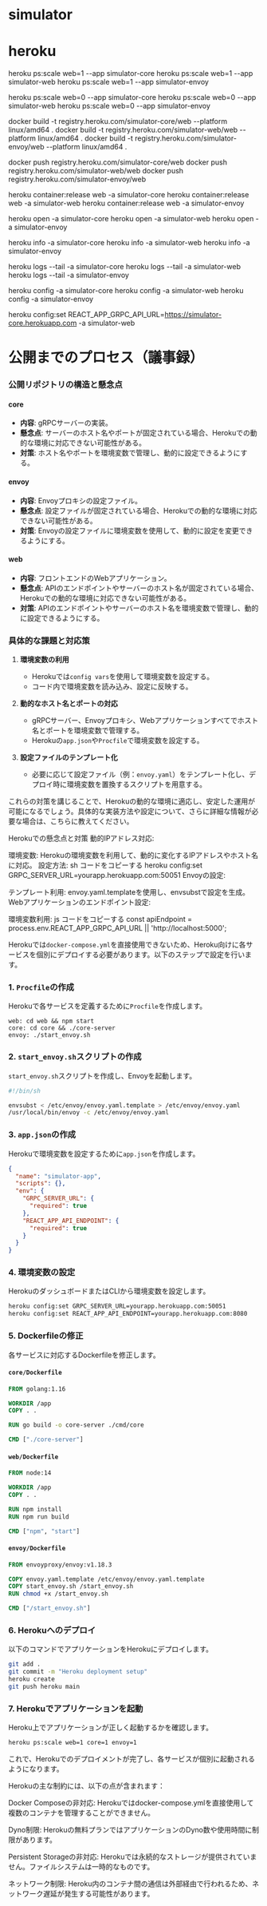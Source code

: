 # simulator

# heroku

heroku ps:scale web=1 --app simulator-core
heroku ps:scale web=1 --app simulator-web
heroku ps:scale web=1 --app simulator-envoy

heroku ps:scale web=0 --app simulator-core
heroku ps:scale web=0 --app simulator-web
heroku ps:scale web=0 --app simulator-envoy

docker build -t registry.heroku.com/simulator-core/web --platform linux/amd64 .
docker build -t registry.heroku.com/simulator-web/web --platform linux/amd64 .
docker build -t registry.heroku.com/simulator-envoy/web --platform linux/amd64 .

docker push registry.heroku.com/simulator-core/web
docker push registry.heroku.com/simulator-web/web
docker push registry.heroku.com/simulator-envoy/web

heroku container:release web -a simulator-core
heroku container:release web -a simulator-web
heroku container:release web -a simulator-envoy

heroku open -a simulator-core
heroku open -a simulator-web
heroku open -a simulator-envoy

heroku info -a simulator-core
heroku info -a simulator-web
heroku info -a simulator-envoy

heroku logs --tail -a simulator-core
heroku logs --tail -a simulator-web
heroku logs --tail -a simulator-envoy

<!-- Herokuでは、アプリケーションはHerokuが提供するポートにバインドする必要があります。 -->
heroku config -a simulator-core
heroku config -a simulator-web
heroku config -a simulator-envoy

heroku config:set REACT_APP_GRPC_API_URL=https://simulator-core.herokuapp.com -a simulator-web



# 公開までのプロセス（議事録）
### 公開リポジトリの構造と懸念点
#### core
- **内容**: gRPCサーバーの実装。
- **懸念点**: サーバーのホスト名やポートが固定されている場合、Herokuでの動的な環境に対応できない可能性がある。
- **対策**: ホスト名やポートを環境変数で管理し、動的に設定できるようにする。

#### envoy
- **内容**: Envoyプロキシの設定ファイル。
- **懸念点**: 設定ファイルが固定されている場合、Herokuでの動的な環境に対応できない可能性がある。
- **対策**: Envoyの設定ファイルに環境変数を使用して、動的に設定を変更できるようにする。

#### web
- **内容**: フロントエンドのWebアプリケーション。
- **懸念点**: APIのエンドポイントやサーバーのホスト名が固定されている場合、Herokuでの動的な環境に対応できない可能性がある。
- **対策**: APIのエンドポイントやサーバーのホスト名を環境変数で管理し、動的に設定できるようにする。

### 具体的な課題と対応策

1. **環境変数の利用**
   - Herokuでは`config vars`を使用して環境変数を設定する。
   - コード内で環境変数を読み込み、設定に反映する。

2. **動的なホスト名とポートの対応**
   - gRPCサーバー、Envoyプロキシ、Webアプリケーションすべてでホスト名とポートを環境変数で管理する。
   - Herokuの`app.json`や`Procfile`で環境変数を設定する。

3. **設定ファイルのテンプレート化**
   - 必要に応じて設定ファイル（例：`envoy.yaml`）をテンプレート化し、デプロイ時に環境変数を置換するスクリプトを用意する。

これらの対策を講じることで、Herokuの動的な環境に適応し、安定した運用が可能になるでしょう。具体的な実装方法や設定について、さらに詳細な情報が必要な場合は、こちらに教えてください。

Herokuでの懸念点と対策
動的IPアドレス対応:

環境変数: Herokuの環境変数を利用して、動的に変化するIPアドレスやホスト名に対応。
設定方法:
sh
コードをコピーする
heroku config:set GRPC_SERVER_URL=yourapp.herokuapp.com:50051
Envoyの設定:

テンプレート利用: envoy.yaml.templateを使用し、envsubstで設定を生成。
Webアプリケーションのエンドポイント設定:

環境変数利用:
js
コードをコピーする
const apiEndpoint = process.env.REACT_APP_GRPC_API_URL || 'http://localhost:5000';

Herokuでは`docker-compose.yml`を直接使用できないため、Heroku向けに各サービスを個別にデプロイする必要があります。以下のステップで設定を行います。

### 1. **`Procfile`の作成**

Herokuで各サービスを定義するために`Procfile`を作成します。

```plaintext
web: cd web && npm start
core: cd core && ./core-server
envoy: ./start_envoy.sh
```

### 2. **`start_envoy.sh`スクリプトの作成**

`start_envoy.sh`スクリプトを作成し、Envoyを起動します。

```sh
#!/bin/sh

envsubst < /etc/envoy/envoy.yaml.template > /etc/envoy/envoy.yaml
/usr/local/bin/envoy -c /etc/envoy/envoy.yaml
```

### 3. **`app.json`の作成**

Herokuで環境変数を設定するために`app.json`を作成します。

```json
{
  "name": "simulator-app",
  "scripts": {},
  "env": {
    "GRPC_SERVER_URL": {
      "required": true
    },
    "REACT_APP_API_ENDPOINT": {
      "required": true
    }
  }
}
```

### 4. **環境変数の設定**

HerokuのダッシュボードまたはCLIから環境変数を設定します。

```sh
heroku config:set GRPC_SERVER_URL=yourapp.herokuapp.com:50051
heroku config:set REACT_APP_API_ENDPOINT=yourapp.herokuapp.com:8080
```

### 5. **Dockerfileの修正**

各サービスに対応するDockerfileを修正します。

#### `core/Dockerfile`

```Dockerfile
FROM golang:1.16

WORKDIR /app
COPY . .

RUN go build -o core-server ./cmd/core

CMD ["./core-server"]
```

#### `web/Dockerfile`

```Dockerfile
FROM node:14

WORKDIR /app
COPY . .

RUN npm install
RUN npm run build

CMD ["npm", "start"]
```

#### `envoy/Dockerfile`

```Dockerfile
FROM envoyproxy/envoy:v1.18.3

COPY envoy.yaml.template /etc/envoy/envoy.yaml.template
COPY start_envoy.sh /start_envoy.sh
RUN chmod +x /start_envoy.sh

CMD ["/start_envoy.sh"]
```

### 6. **Herokuへのデプロイ**

以下のコマンドでアプリケーションをHerokuにデプロイします。

```sh
git add .
git commit -m "Heroku deployment setup"
heroku create
git push heroku main
```

### 7. **Herokuでアプリケーションを起動**

Heroku上でアプリケーションが正しく起動するかを確認します。

```sh
heroku ps:scale web=1 core=1 envoy=1
```

これで、Herokuでのデプロイメントが完了し、各サービスが個別に起動されるようになります。


Herokuの主な制約には、以下の点が含まれます：

Docker Composeの非対応:
Herokuではdocker-compose.ymlを直接使用して複数のコンテナを管理することができません。

Dyno制限:
Herokuの無料プランではアプリケーションのDyno数や使用時間に制限があります。

Persistent Storageの非対応:
Herokuでは永続的なストレージが提供されていません。ファイルシステムは一時的なものです。

ネットワーク制限:
Heroku内のコンテナ間の通信は外部経由で行われるため、ネットワーク遅延が発生する可能性があります。
